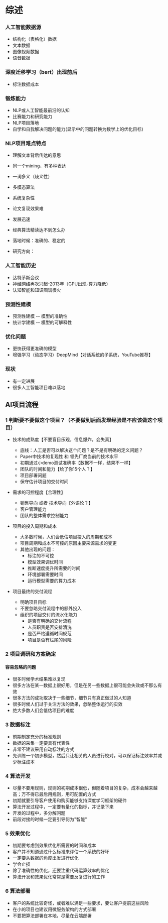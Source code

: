# 综述
### 人工智能数据源
- 结构化（表格化）数据
- 文本数据
- 图像视频数据
- 语音数据

### 深度迁移学习（bert）出现前后
- 标注数据成本

### 锻炼能力
- NLP或人工智能最前沿的认知
- 比赛能力和研究能力
- NLP项目落地
- 自学和自我解决问题的能力(显示中的问题转换为数学上的优化目标)

### NLP项目难点特点
- 理解文本背后传达的意思
- 同一个mining，有多种表达
- 一词多义（歧义性）

- 多模态算法
- 系统复杂性
- 论文复现效果难
- 发展迅速
- 经典算法精读达不到怎么办
- 落地时候：准确的、稳定的
- 研究方向：

### 人工智能历史
- 达特茅斯会议
- 神经网络再次兴起-2013年（GPU出现-算力降低）
- 认知智能和知识图谱很火

### 预测性建模
- 预测性建模 -- 模型的准确性
- 统计学建模 -- 模型的可解释性

### 优化问题
- 更快获得更准确的模型
- 增强学习（动态学习）DeepMind【对话系统的子系统，YouTube推荐】

### 现状
- 有一定进展
- 很多人工智能项目难以落地

## AI项目流程
### 1 判断要不要做这个项目？（不要做到后面发现经验是不应该做这个项目）
- 技术的成熟度【不要盲目乐观，信息爆炸，会失真】
    - 底线：人工是否可以解决这个问题？是不是有明确的定义问题？
    - Paper中技术的复现性 和 领先厂商当前的技术水平
    - 初期通过小demo测试准确率【数据不一样，结果不一样】
    - 团队的时间和能力【给了你15个人？】
    - 项目部署问题
    - 保守估计项目的交付时间
- 需求的可控程度【合理性】
    - 销售导向 或者 技术导向【外语论？】
    - 客户管理能力
    - 团队的整体需求控制能力
- 项目的投入周期和成本
    - 大多数时候，人们会低估项目投入的周期和成本
    - 项目周期和成本不可控的原因主要来源需求的变更
    - 其他出现的问题：
        - 标注的不可控
        - 模型效果调优时间
        - 推断速度提升所需要的时间
        - 环境部署需要时间
        - 运行模型需要的算力成本

- 项目最终的交付流程
    - 明确项目目标
    - 不要忽略交付流程中的额外投入
    - 组织的项目交付的流水化能力
        - 是否有明确的交付流程
        - 人员职责是否安排清洗
        - 是否严格遵循时间规范
        - 项目是否有烂尾的风险

### 2 项目调研和方案确定
#### 容易忽略的问题
- 很多时候学术结果难以复现
- 很多方法在某一数据上很好用，但是在另一些数据上很可能会失效或不那么有效
- 很多方法的成功取决于一些细节，细节只有真正做过的人知道
- 很多时候人们过于关注方法的效果，忽略整体运行的实效
- 绝大多数人们会低估项目的难度

### 3 数据标注
- 前期制定充分的标准规则
- 数据的采集一定要具有代表性
- 非常不建议采用自动标注的方式
- 先训练一个初步模型，然后只让相关的人员进行校对，可以保证标注效率并减少标注成本

### 4 算法开发
- 尽量不要用规则，规则的初期成本很低，但随着项目的复杂，成本会越来越高；万不得已最后用规则，用可配置的方式
- 初期就要引导客户使用和购买能够支持深度学习框架的硬件
- 算法开发过程中，一定要有量化的指标，并记录下来
- 开发的过程中，多分解问题
- 前段对接的时候一定要引导何为"智能"

### 5 效果优化
- 初期要考虑到效果优化所需要的时间和成本
- 客户并不知道通过什么标准来评估一个系统的好坏
- 一定要从数据的角度出发进行优化
- 学会止损
- 除了准确性的优化，还要注重代码运算效率的优化
- 算法开发和效果优化常常是需要反复进行的工作

### 6 算法部署
- 客户的系统比较奇怪，或者难以满足一些要求，要让客户提前这些风险
- 在小的项目也建议用微服务架构的方式部署
- 不要把算法部署在本地，尽量在云端部署
